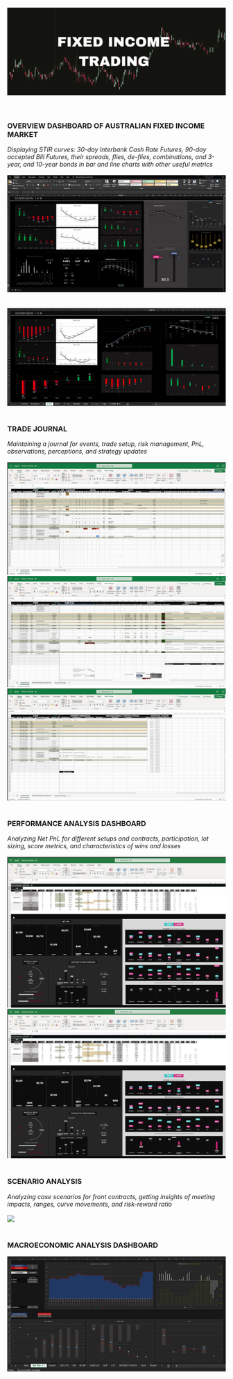![](Screenshots/FI_TRADING.jpg)
<br/>
<br/>
<br/>

### OVERVIEW DASHBOARD OF AUSTRALIAN FIXED INCOME MARKET<br/>
*Displaying STIR curves: 30-day Interbank Cash Rate Futures, 90-day accepted Bill Futures, their spreads, flies, de-flies, combinations, and 3-year, and 10-year bonds in bar and line charts with other useful metrics*
<br/><br/>
![](Screenshots/DB.JPG)
<br/><br/><br/>
![](Screenshots/DB24_PT1.JPG)
<br/><br/>
### TRADE JOURNAL<br/>
*Maintaining a journal for events, trade setup, risk management, PnL, observations, perceptions, and strategy updates* 
<br/><br/>
![](Screenshots/TJ.JPG)
![](Screenshots/TJ2.JPG)
![](Screenshots/TJ3.JPG)
<br/><br/>

### PERFORMANCE ANALYSIS DASHBOARD<br/>
*Analyzing Net PnL for different setups and contracts, participation, lot sizing, score metrics, and characteristics of wins and losses* 
<br/><br/>
![](Screenshots/PERFORM1.JPG)
![](Screenshots/PERFORM2.JPG)
<br/><br/>
### SCENARIO ANALYSIS<br/>
*Analyzing case scenarios for front contracts, getting insights of meeting impacts, ranges, curve movements, and risk-reward ratio* 
<br/><br/>
![](scenario_analysis.PNG)
<br/><br/>
### MACROECONOMIC ANALYSIS DASHBOARD<br/>
![](Screenshots/ECON_DB.JPG)
<br/><br/>

